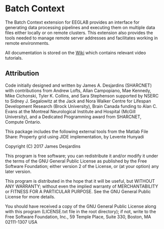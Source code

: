 # Batch Context

The Batch Context extension for EEGLAB provides an interface for generating data 
processing pipelines and executing them on multiple data files either locally or 
on remote clusters. This extension also provides the tools needed to manage 
remote server addresses and facilitates working in remote environments.

All documentation is stored on the [Wiki](https://github.com/BUCANL/Batch-Context/wiki) which contains relevant video tutorials.

## Attribution

Code initially designed and written by James A. Desjardins (SHARCNET) with contributions from Andrew Lofts, Allan Campopiano, Mae Kennedy, Mike Cichonski, Tyler K. Collins, and Sara Stephenson supported by NSERC to Sidney J. Segalowitz at the Jack and Nora Walker Centre for Lifespan Development Research (Brock University), Brain Canada funding to Alan C. Evans at the Montreal Neurological Institute and Hospital (McGill University), and a Dedicated Programming award from SHARCNET, Compute Ontario.

This package includes the following external tools from the Matlab File Share:
Property grid using JIDE implementation, by Levente Hunyadi

Copyright (C) 2017 James Desjardins

This program is free software; you can redistribute it and/or modify
it under the terms of the GNU General Public License as published by
the Free Software Foundation; either version 2 of the License, or
(at your option) any later version.

This program is distributed in the hope that it will be useful,
but WITHOUT ANY WARRANTY; without even the implied warranty of
MERCHANTABILITY or FITNESS FOR A PARTICULAR PURPOSE.  See the
GNU General Public License for more details.

You should have received a copy of the GNU General Public License
along with this program (LICENSE.txt file in the root directory); if not, write to the Free Software
Foundation, Inc., 59 Temple Place, Suite 330, Boston, MA  02111-1307  USA

